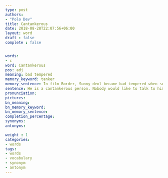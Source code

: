 ```yaml
---
type: post
authors:
- "Polo Dev"
title: Cantankerous
date: 2018-08-28T22:07:56+06:00
layout: word
draft : false
complete : false


words:
- c
word: Cantankerous
pos: adj
meaning: bad tempered
memory_keyword: tanker
memory_sentence: In film Border, Sunny deol became bad tempered when sunil shetty was not moving the tanker ahead.
sentence: He is a cantankerous person. Nobody would like to talk to him.
pronunciation:
pictures:
bn_meaning:
bn_memory_keyword:
bn_memory_sentence:
completion_percentage:
synonyms:
antonyms:

weight : 1
categories:
- words
tags:
- words
- vocabulary
- synonym
- antonym
---
```

